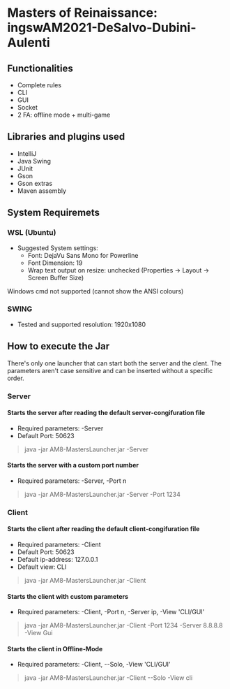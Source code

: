 # Masters of Reinaissance: ingswAM2021-DeSalvo-Dubini-Aulenti
## Functionalities
- Complete rules
- CLI
- GUI
- Socket
- 2 FA: offline mode + multi-game

## Libraries and plugins used
- IntelliJ
- Java Swing
- JUnit
- Gson
- Gson extras
- Maven assembly

## System Requiremets
### WSL (Ubuntu)
- Suggested System settings:
  - Font: DejaVu Sans Mono for Powerline
  - Font Dimension: 19
  - Wrap text output on resize: unchecked  (Properties -> Layout -> Screen Buffer Size)

Windows cmd not supported (cannot show the ANSI colours)

 ###  SWING
  - Tested and supported resolution: 1920x1080

## How to execute the Jar
There's only one launcher that can start both the server and the clent.
The parameters aren't case sensitive and can be inserted without a specific order.

### Server
#### Starts the server after reading the default server-congifuration file
- Required parameters: -Server 
- Default Port: 50623

>java -jar AM8-MastersLauncher.jar -Server


#### Starts the server with a custom port number
- Required parameters: -Server, -Port n 

>java -jar AM8-MastersLauncher.jar -Server -Port 1234

### Client
#### Starts the client after reading the default client-congifuration file
- Required parameters: -Client 
- Default Port: 50623
- Default ip-address: 127.0.0.1
- Default view: CLI

>java -jar AM8-MastersLauncher.jar -Client

#### Starts the client with custom parameters
- Required parameters: -Client, -Port n, -Server ip, -View 'CLI/GUI'

>java -jar AM8-MastersLauncher.jar -Client -Port 1234 -Server 8.8.8.8 -View Gui

#### Starts the client in Offline-Mode
- Required parameters: -Client, --Solo, -View 'CLI/GUI'

>java -jar AM8-MastersLauncher.jar -Client --Solo -View cli

